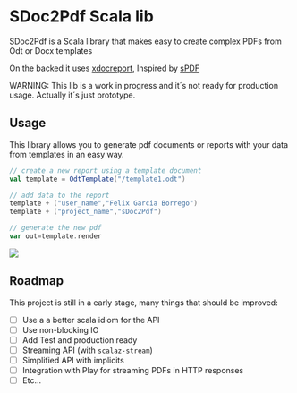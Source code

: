 # SDoc2Pdf Scala lib

SDoc2Pdf is a Scala library that makes easy to create complex PDFs from Odt or Docx templates

On the backed it uses [xdocreport](https://code.google.com/p/xdocreport), Inspired by [sPDF](https://github.com/cloudify/sPDF)

WARNING: This lib is a work in progress and it´s not ready for production usage. Actually it´s just prototype.

## Usage

This library allows you to generate pdf documents or reports with your data from templates in an easy way.

```scala
// create a new report using a template document
val template = OdtTemplate("/template1.odt")

// add data to the report
template + ("user_name","Felix Garcia Borrego")
template + ("project_name","sDoc2Pdf")

// generate the new pdf
var out=template.render
```

![](https://raw2.github.com/felixgborrego/sDoc2Pdf/master/docs/diagram.png)



## Roadmap

This project is still in a early stage, many things that should be improved:

- [ ] Use a a better scala idiom for the API
- [ ] Use non-blocking IO
- [ ] Add Test and production ready
- [ ] Streaming API (with `scalaz-stream`)
- [ ] Simplified API with implicits
- [ ] Integration with Play for streaming PDFs in HTTP responses
- [ ] Etc...
